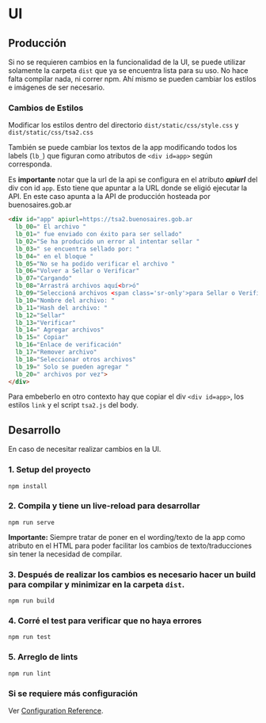 # UI

## Producción

Si no se requieren cambios en la funcionalidad de la UI, se puede utilizar solamente la carpeta ```dist``` que ya se encuentra lista para su uso. No hace falta compilar nada, ni correr npm. Ahí mismo se pueden cambiar los estilos e imágenes de ser necesario.

### Cambios de Estilos
 
Modificar los estilos dentro del directorio ```dist/static/css/style.css``` y ```dist/static/css/tsa2.css``` 

También se puede cambiar los textos de la app modificando todos los labels (```lb_```) que figuran como atributos de ```<div id=app>``` según corresponda. 

Es **importante** notar que la url de la api se configura en el atributo ***apiurl*** del div con id ```app```. Esto tiene que apuntar a la URL donde se eligió ejecutar la API. En este caso apunta a la API de producción hosteada por buenosaires.gob.ar


```html
<div id="app" apiurl=https://tsa2.buenosaires.gob.ar 
  lb_00=" El archivo "
  lb_01=" fue enviado con éxito para ser sellado"
  lb_02="Se ha producido un error al intentar sellar " 
  lb_03=" se encuentra sellado por: "
  lb_04=" en el bloque " 
  lb_05="No se ha podido verificar el archivo "
  lb_06="Volver a Sellar o Verificar" 
  lb_07="Cargando"
  lb_08="Arrastrá archivos aquí<br>ó"
  lb_09="Seleccioná archivos <span class='sr-only'>para Sellar o Verificar</span>"
  lb_10="Nombre del archivo: " 
  lb_11="Hash del archivo: " 
  lb_12="Sellar"
  lb_13="Verificar"
  lb_14=" Agregar archivos" 
  lb_15=" Copiar" 
  lb_16="Enlace de verificación" 
  lb_17="Remover archivo"
  lb_18="Seleccionar otros archivos" 
  lb_19=" Solo se pueden agregar " 
  lb_20=" archivos por vez">
</div>
 ```

Para embeberlo en otro contexto hay que copiar el div ```<div id=app>```, los estilos  ```link``` y el script ```tsa2.js``` del body. 

## Desarrollo 

En caso de necesitar realizar cambios en la UI.

### 1. Setup del proyecto
```
npm install
```

### 2. Compila y tiene un live-reload para desarrollar 
```
npm run serve
```

**Importante:** Siempre tratar de poner en el wording/texto de la app como atributo en el HTML para poder facilitar los cambios de texto/traducciones sin tener la necesidad de compilar.

### 3. Después de realizar los cambios es necesario hacer un build para compilar y minimizar en la carpeta ```dist```.
```
npm run build
```

### 4. Corré el test para verificar que no haya errores
```
npm run test
```

### 5. Arreglo de lints 
```
npm run lint
```

### Si se requiere más configuración
Ver [Configuration Reference](https://cli.vuejs.org/config/).
